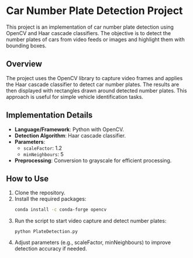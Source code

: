 # Car Number Plate Detection Project

This project is an implementation of car number plate detection using OpenCV and Haar cascade classifiers. The objective is to detect the number plates of cars from video feeds or images and highlight them with bounding boxes.

## Overview
The project uses the OpenCV library to capture video frames and applies the Haar cascade classifier to detect car number plates. The results are then displayed with rectangles drawn around detected number plates. This approach is useful for simple vehicle identification tasks.

## Implementation Details
- **Language/Framework**: Python with OpenCV.
- **Detection Algorithm**: Haar cascade classifier.
- **Parameters**:
  - `scaleFactor`: 1.2
  - `minNeighbours`: 5
- **Preprocessing**: Conversion to grayscale for efficient processing.

## How to Use
1) Clone the repository.
2) Install the required packages:
   ```bash
   conda install -c conda-forge opencv
3) Run the script to start video capture and detect number plates:
   ```
   python PlateDetection.py
4) Adjust parameters (e.g., scaleFactor, minNeighbours) to improve detection accuracy if needed.
